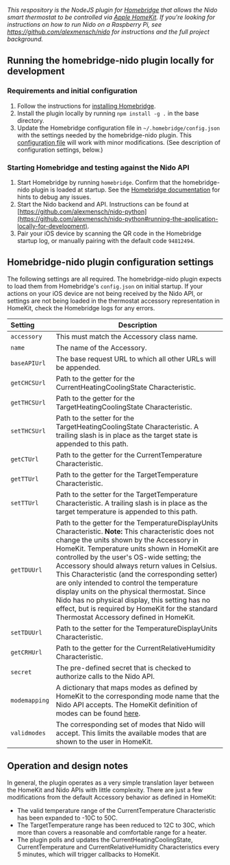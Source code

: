 *This respository is the NodeJS plugin for [Homebridge](https://github.com/nfarina/homebridge) that allows the Nido smart thermostat to be controlled via [Apple HomeKit](https://www.apple.com/ios/home/). If you're looking for instructions on how to run Nido on a Raspberry Pi, see <https://github.com/alexmensch/nido> for instructions and the full project background.*

## Running the homebridge-nido plugin locally for development
### Requirements and initial configuration
1. Follow the instructions for [installing Homebridge](https://github.com/nfarina/homebridge#installation).
2. Install the plugin locally by running `npm install -g .` in the base directory.
3. Update the Homebridge configuration file in `~/.homebridge/config.json` with the settings needed by the homebridge-nido plugin. This [configuration file](https://github.com/alexmensch/nido/blob/master/homebridge/config.json) will work with minor modifications. (See description of configuration settings, below.)

### Starting Homebridge and testing against the Nido API
1. Start Homebridge by running `homebridge`. Confirm that the homebridge-nido plugin is loaded at startup. See the [Homebridge documentation](https://github.com/nfarina/homebridge#installation-details) for hints to debug any issues.
2. Start the Nido backend and API. Instructions can be found at [https://github.com/alexmensch/nido-python](https://github.com/alexmensch/nido-python#running-the-application-locally-for-development).
3. Pair your iOS device by scanning the QR code in the Homebridge startup log, or manually pairing with the default code `94812494`.

## Homebridge-nido plugin configuration settings
The following settings are all required. The homebridge-nido plugin expects to load them from Homebridge's `config.json` on initial startup. If your actions on your iOS device are not being received by the Nido API, or settings are not being loaded in the thermostat accessory representation in HomeKit, check the Homebridge logs for any errors.

 Setting     |Description
:------------|------------
`accessory`  |This must match the Accessory class name.
`name`       |The name of the Accessory.
`baseAPIUrl` |The base request URL to which all other URLs will be appended.
`getCHCSUrl` |Path to the getter for the CurrentHeatingCoolingState Characteristic.
`getTHCSUrl` |Path to the getter for the TargetHeatingCoolingState Characteristic.
`setTHCSUrl` |Path to the setter for the TargetHeatingCoolingState Characteristic. A trailing slash is in place as the target state is appended to this path.
`getCTUrl`   |Path to the getter for the CurrentTemperature Characteristic.
`getTTUrl`   |Path to the getter for the TargetTemperature Characteristic.
`setTTUrl`   |Path to the setter for the TargetTemperature Characteristic. A trailing slash is in place as the target temperature is appended to this path.
`getTDUUrl`  |Path to the getter for the TemperatureDisplayUnits Characteristic. **Note:** This characteristic does not change the units shown by the Accessory in HomeKit. Temperature units shown in HomeKit are controlled by the user's OS-wide setting; the Accessory should always return values in Celsius. This Characteristic (and the corresponding setter) are only intended to control the temperature display units on the physical thermostat. Since Nido has no physical display, this setting has no effect, but is required by HomeKit for the standard Thermostat Accessory defined in HomeKit.
`setTDUUrl`  |Path to the setter for the TemperatureDisplayUnits Characteristic.
`getCRHUrl`  |Path to the getter for the CurrentRelativeHumidity Characteristic.
`secret`     |The pre-defined secret that is checked to authorize calls to the Nido API.
`modemapping`|A dictionary that maps modes as defined by HomeKit to the corresponding mode name that the Nido API accepts. The HomeKit definition of modes can be found [here](https://github.com/KhaosT/HAP-NodeJS/blob/master/lib/gen/HomeKitTypes.js#L2341).
`validmodes` |The corresponding set of modes that Nido will accept. This limits the available modes that are shown to the user in HomeKit.

## Operation and design notes
In general, the plugin operates as a very simple translation layer between the HomeKit and Nido APIs with little complexity. There are just a few modifications from the default Accessory behavior as defined in HomeKit:
- The valid temperature range of the CurrentTemperature Characteristic has been expanded to -10C to 50C.
- The TargetTemperature range has been reduced to 12C to 30C, which more than covers a reasonable and comfortable range for a heater.
- The plugin polls and updates the CurrentHeatingCoolingState, CurrentTemperature and CurrentRelativeHumidity Characteristics every 5 minutes, which will trigger callbacks to HomeKit.
